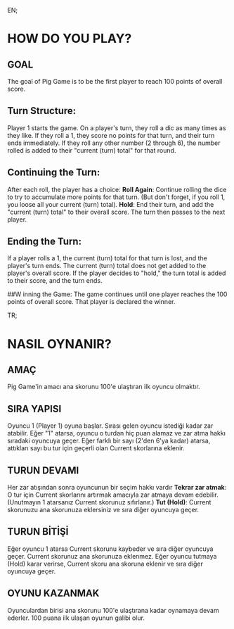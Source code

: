 EN;

# HOW DO YOU PLAY?

## GOAL

The goal of Pig Game is to be the first player to reach 100 points of overall score.

## Turn Structure:

Player 1 starts the game.
On a player's turn, they roll a dic as many times as they like.
If they roll a 1, they score no points for that turn, and their turn ends immediately.
If they roll any other number (2 through 6), the number rolled is added to their "current (turn) total" for that round.

## Continuing the Turn:

After each roll, the player has a choice:
**Roll Again**: Continue rolling the dice to try to accumulate more points for that turn. (But don't forget, if you roll 1, you loose all your current (turn) total).
**Hold**: End their turn, and add the "current (turn) total" to their overall score. The turn then passes to the next player.

## Ending the Turn:

If a player rolls a 1, the current (turn) total for that turn is lost, and the player's turn ends. The current (turn) total does not get added to the player's overall score.
If the player decides to "hold," the turn total is added to their score, and the turn ends.

##W inning the Game:
The game continues until one player reaches the 100 points of overall score. That player is declared the winner.

TR;

# NASIL OYNANIR?

## AMAÇ

Pig Game'in amacı ana skorunu 100'e ulaştıran ilk oyuncu olmaktır.

## SIRA YAPISI

Oyuncu 1 (Player 1) oyuna başlar.
Sırası gelen oyuncu istediği kadar zar atabilir.
Eğer "1" atarsa, oyuncu o turdan hiç puan alamaz ve zar atma hakkı sıradaki oyuncuya geçer.
Eğer farklı bir sayı (2'den 6'ya kadar) atarsa, attıkları sayı bu tur için geçerli olan Current skorlarına eklenir.

## TURUN DEVAMI

Her zar atışından sonra oyuncunun bir seçim hakkı vardır
**Tekrar zar atmak**: O tur için Current skorlarını artırmak amacıyla zar atmaya devam edebilir. (Unutmayın 1 atarsanız Current skorunuz sıfırlanır.)
**Tut (Hold)**: Current skorunuzu ana skorunuza eklersiniz ve sıra diğer oyuncuya geçer.

## TURUN BİTİŞİ

Eğer oyuncu 1 atarsa Current skorunu kaybeder ve sıra diğer oyuncuya geçer. Current skorunuz ana skorunuza eklenmez.
Eğer oyuncu tutmaya (Hold) karar verirse, Current skoru ana skoruna eklenir ve sıra diğer oyuncuya geçer.

## OYUNU KAZANMAK

Oyunculardan birisi ana skorunu 100'e ulaştırana kadar oynamaya devam ederler. 100 puana ilk ulaşan oyunun galibi olur.
